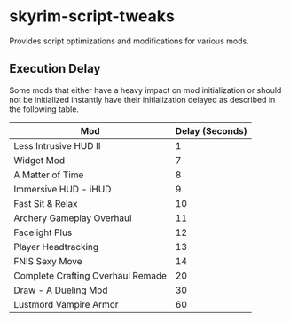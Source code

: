 # skyrim-script-tweaks
Provides script optimizations and modifications for various mods.

## Execution Delay

Some mods that either have a heavy impact on mod initialization or should not be initialized instantly have their initialization delayed as described in the following table. 

| Mod                               | Delay (Seconds) |
| --------------------------------- | --------------- |
| Less Intrusive HUD II             | 1               |
| Widget Mod                        | 7               |
| A Matter of Time                  | 8               |
| Immersive HUD - iHUD              | 9               |
| Fast Sit & Relax                  | 10              |
| Archery Gameplay Overhaul         | 11              |
| Facelight Plus                    | 12              |
| Player Headtracking               | 13              |
| FNIS Sexy Move                    | 14              |
| Complete Crafting Overhaul Remade | 20              |
| Draw - A Dueling Mod              | 30              |
| Lustmord Vampire Armor            | 60              |

